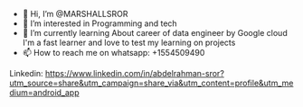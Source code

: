- 👋 Hi, I’m @MARSHALLSROR
- 👀 I’m interested in Programming and tech 
- 🌱 I’m currently learning About career of data engineer by Google cloud I'm a fast learner and love to test my learning on projects 
- 📫 How to reach me on whatsapp: +1554509490

Linkedin: https://www.linkedin.com/in/abdelrahman-sror?utm_source=share&utm_campaign=share_via&utm_content=profile&utm_medium=android_app

<!---
MARSHALLSROR/MARSHALLSROR is a ✨ special ✨ repository because its `README.md` (this file) appears on your GitHub profile.
You can click the Preview link to take a look at your changes.
--->
